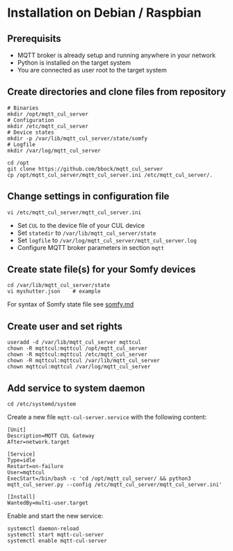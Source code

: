 
# Installation on Debian / Raspbian
## Prerequisits
* MQTT broker is already setup and running anywhere in your network
* Python is installed on the target system
* You are connected as user root to the target system

## Create directories and clone files from repository

```
# Binaries
mkdir /opt/mqtt_cul_server
# Configuration
mkdir /etc/mqtt_cul_server
# Device states
mkdir -p /var/lib/mqtt_cul_server/state/somfy
# Logfile
mkdir /var/log/mqtt_cul_server

cd /opt
git clone https://github.com/bbock/mqtt_cul_server
cp /opt/mqtt_cul_server/mqtt_cul_server.ini /etc/mqtt_cul_server/.
```

## Change settings in configuration file

```
vi /etc/mqtt_cul_server/mqtt_cul_server.ini
```

* Set `CUL` to the device file of your CUL device
* Set `statedir` to `/var/lib/mqtt_cul_server/state`
* Set `logfile` to `/var/log/mqtt_cul_server/mqtt_cul_server.log`
* Configure MQTT broker parameters in section `mqtt`


## Create state file(s) for your Somfy devices

```
cd /var/lib/mqtt_cul_server/state
vi myshutter.json    # example
```

For syntax of Somfy state file see [somfy.md](/doc/somfy)

## Create user and set rights

```
useradd -d /var/lib/mqtt_cul_server mqttcul
chown -R mqttcul:mqttcul /opt/mqtt_cul_server
chown -R mqttcul:mqttcul /etc/mqtt_cul_server
chown -R mqttcul:mqttcul /var/lib/mqtt_cul_server
chown mqttcul:mqttcul /var/log/mqtt_cul_server
```

## Add service to system daemon

```
cd /etc/systemd/system
```
Create a new file `mqtt-cul-server.service` with the following content:
```
[Unit]
Description=MQTT CUL Gateway
After=network.target

[Service]
Type=idle
Restart=on-failure
User=mqttcul
ExecStart=/bin/bash -c 'cd /opt/mqtt_cul_server/ && python3 mqtt_cul_server.py --config /etc/mqtt_cul_server/mqtt_cul_server.ini'

[Install]
WantedBy=multi-user.target
```
Enable and start the new service:
```
systemctl daemon-reload
systemctl start mqtt-cul-server
systemctl enable mqtt-cul-server
```